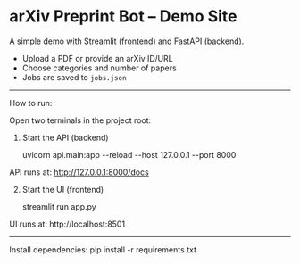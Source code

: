 # arXiv Preprint Bot – Demo Site

A simple demo with Streamlit (frontend) and FastAPI (backend).  
- Upload a PDF or provide an arXiv ID/URL  
- Choose categories and number of papers  
- Jobs are saved to `jobs.json`

---------------------------------
How to run:

Open two terminals in the project root:

1. Start the API (backend)

    uvicorn api.main:app --reload --host 127.0.0.1 --port 8000

API runs at: http://127.0.0.1:8000/docs

2. Start the UI (frontend)

    streamlit run app.py

UI runs at: http://localhost:8501

---------------------------------

Install dependencies:
pip install -r requirements.txt
